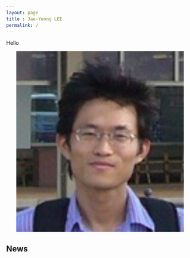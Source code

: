 ```yaml
---
layout: page
title : Jae-Yeong LEE
permalink: /
---
```

Hello

<p align="center"><img src="../pages/images/lee.png" width="450px" /></p>

## News
